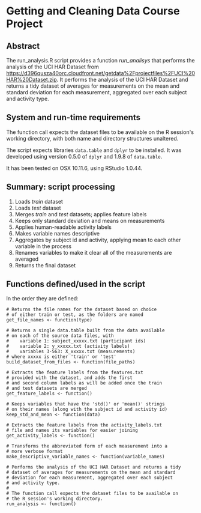 # Getting and Cleaning Data Course Project


## Abstract

The run_analysis.R script provides a function _run_analisys_ that performs the analysis of the UCI HAR Dataset from https://d396qusza40orc.cloudfront.net/getdata%2Fprojectfiles%2FUCI%20HAR%20Dataset.zip. It performs the analysis of the UCI HAR Dataset and returns a tidy
dataset of averages for measurements on the mean and standard
deviation for each measurement, aggregated over each subject
and activity type.


## System and run-time requirements

The function call expects the dataset files to be available on
the R session's working directory, with both name and directory structures unaltered.

The script expects libraries `data.table` and `dplyr` to be installed. It was developed using version 0.5.0 of `dplyr` and 1.9.8 of `data.table`.

It has been tested on OSX 10.11.6, using RStudio 1.0.44.


## Summary: script processing

1. Loads _train_ dataset
2. Loads _test_ dataset
3. Merges _train_ and _test_ datasets; applies feature labels
4. Keeps only standard deviation and means on measurements
5. Applies human-readable activity labels
6. Makes variable names descriptive
7. Aggregates by subject id and activity, applying mean to each other variable in the process
8. Renames variables to make it clear all of the measurements are averaged
9. Returns the final dataset


## Functions defined/used in the script

In the order they are defined:

```
# Returns the file names for the dataset based on choice
# of either train or test, as the folders are named
get_file_names <- function(type)
```

```
# Returns a single data.table built from the data available
# on each of the source data files, with
#    variable 1: subject_xxxxx.txt (participant ids)
#    variable 2: y_xxxxx.txt (activity labels)
#    variables 3-563: X_xxxxx.txt (measurements)
# where xxxxx is either 'train' or 'test'
build_dataset_from_files <- function(file_paths)
```

```
# Extracts the feature labels from the features.txt
# provided with the dataset, and adds the first
# and second column labels as will be added once the train
# and test datasets are merged
get_feature_labels <- function()
```

```
# Keeps variables that have the 'std()' or 'mean()' strings
# on their names (along with the subject id and activity id)
keep_std_and_mean <- function(data)
```

```
# Extracts the feature labels from the activity_labels.txt
# file and names its variables for easier joining
get_activity_labels <- function()
```

```
# Transforms the abbreviated form of each measurement into a
# more verbose format
make_descriptive_variable_names <- function(variable_names)
```

```
# Performs the analysis of the UCI HAR Dataset and returns a tidy
# dataset of averages for measurements on the mean and standard
# deviation for each measurement, aggregated over each subject
# and activity type.
#
# The function call expects the dataset files to be available on
# the R session's working directory.
run_analysis <- function()
```